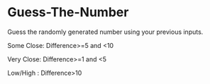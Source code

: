 # Guess-The-Number

Guess the randomly generated number using your previous inputs.

Some Close: Difference>=5 and <10

Very Close: Difference>=1 and <5

Low/High  : Difference>10

